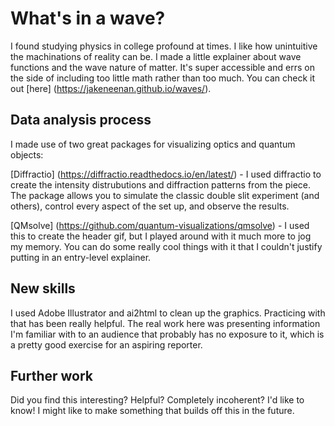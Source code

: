 # What's in a wave?

I found studying physics in college profound at times. I like how unintuitive the machinations of reality can be. I made a little explainer about wave functions and the wave nature of matter. It's super accessible and errs on the side of including too little math rather than too much. You can check it out [here] (https://jakeneenan.github.io/waves/).
 
## Data analysis process

I made use of two great packages for visualizing optics and quantum objects:

[Diffractio] (https://diffractio.readthedocs.io/en/latest/) - I used diffractio to create the intensity distrubutions and diffraction patterns from the piece. The package allows you to simulate the classic double slit experiment (and others), control every aspect of the set up, and observe the results.

[QMsolve] (https://github.com/quantum-visualizations/qmsolve) - I used this to create the header gif, but I played around with it much more to jog my memory. You can do some really cool things with it that I couldn't justify putting in an entry-level explainer.


## New skills

I used Adobe Illustrator and ai2html to clean up the graphics. Practicing with that has been really helpful. The real work here was presenting information I'm familiar with to an audience that probably has no exposure to it, which is a pretty good exercise for an aspiring reporter.

## Further work

Did you find this interesting? Helpful? Completely incoherent? I'd like to know! I might like to make something that builds off this in the future. 
